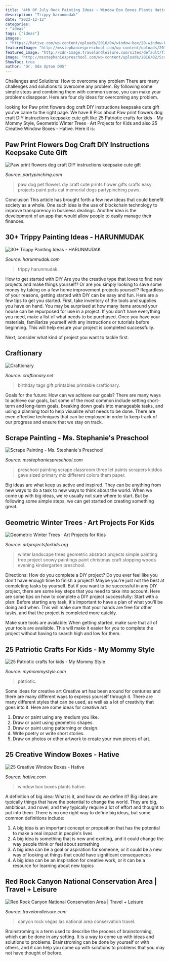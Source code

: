 ```yaml
---
title: "4th Of July Rock Painting Ideas ~ Window Box Boxes Plants Hative"
description: "Trippy harunmudak"
date: "2022-12-12"
categories:
- "ideas"
tags: ["ideas"]
images:
- "https://hative.com/wp-content/uploads/2016/04/window-box/20-window-box-ideas.jpg"
featuredImage: "http://msstephaniespreschool.com/wp-content/uploads/2016/02/Scrape-Painting-Art-in-the-Preschool-Classroom--1024x721.jpg"
featured_image: "http://cdn-image.travelandleisure.com/sites/default/files/styles/1600x1000/public/red-rock-canyon-las-vegas-lv0116.jpg?itok=JMNJTln0"
image: "http://msstephaniespreschool.com/wp-content/uploads/2016/02/Scrape-Painting-Art-in-the-Preschool-Classroom--1024x721.jpg"
ShowToc: true
author: "Dr. Oda Upton DDS"
---
```



Challenges and Solutions: How to overcome any problem
There are many challenges and solutions to overcome any problem. By following some simple steps and combining them with common sense, you can make your problems disappear. Here are four diy ideas for overcoming any problem.

	

		
looking for Paw print flowers dog craft DIY instructions keepsake cute gift you've came to the right page. We have 8 Pics about Paw print flowers dog craft DIY instructions keepsake cute gift like 25 Patriotic crafts for kids - My Mommy Style, Geometric Winter Trees · Art Projects for Kids and also 25 Creative Window Boxes - Hative. Here it is:
		
    
## Paw Print Flowers Dog Craft DIY Instructions Keepsake Cute Gift

<img loading=lazy src="https://partypinching.com/wp-content/uploads/2016/12/paw_print_flowers.png" onerror="this.onerror=null;this.src='https://tse3.mm.bing.net/th?id=OIP.4G3GT93AqMtfh6p3Aoz-CAHaJB&amp;pid=15.1';" alt="Paw print flowers dog craft DIY instructions keepsake cute gift">

_Source: partypinching.com_

>paw dog pet flowers diy craft cute prints flower gifts crafts easy projects paint pets cat memorial dogs partypinching paws. 

	

Conclusion
This article has brought forth a few new ideas that could benefit society as a whole. One such idea is the use of blockchain technology to improve transparency in business dealings. Another idea is the development of an app that would allow people to easily manage their finances.

    
## 30+ Trippy Painting Ideas - HARUNMUDAK

<img loading=lazy src="https://www.harunmudak.com/wp-content/uploads/2020/07/trippy-painting-14-765x1024.jpg" onerror="this.onerror=null;this.src='https://tse2.mm.bing.net/th?id=OIP.sLXAGUU-5yG6COZAEYO7WAHaJ6&amp;pid=15.1';" alt="30+ Trippy Painting Ideas - HARUNMUDAK">

_Source: harunmudak.com_

>trippy harunmudak. 

	

How to get started with DIY
Are you the creative type that loves to find new projects and make things yourself? Or are you simply looking to save some money by taking on a few home improvement projects yourself? Regardless of your reasons, getting started with DIY can be easy and fun. Here are a few tips to get you started.
First, take inventory of the tools and supplies you have on hand. You may be surprised at how many items around your house can be repurposed for use in a project. If you don’t have everything you need, make a list of what needs to be purchased. Once you have your materials, familiarize yourself with any instructions or tutorials before beginning. This will help ensure your project is completed successfully.

Next, consider what kind of project you want to tackle first.

    
## Craftionary

<img loading=lazy src="https://www.craftionary.net/wp-content/uploads/2016/08/birthday-gift-tags-printable.png" onerror="this.onerror=null;this.src='https://tse3.mm.bing.net/th?id=OIP.Sgsi8ZpQfoXroRK3uAzlRQHaPo&amp;pid=15.1';" alt="Craftionary">

_Source: craftionary.net_

>birthday tags gift printables printable craftionary. 

	

Goals for the future: How can we achieve our goals?
There are many ways to achieve our goals, but some of the most common include setting short-term and long-term goals, breaking down goals into manageable tasks, and using a planning tool to help visualize what needs to be done. There are even effective techniques that can be employed in order to keep track of our progress and ensure that we stay on track.

    
## Scrape Painting - Ms. Stephanie&#039;s Preschool

<img loading=lazy src="http://msstephaniespreschool.com/wp-content/uploads/2016/02/Scrape-Painting-Art-in-the-Preschool-Classroom--1024x721.jpg" onerror="this.onerror=null;this.src='https://tse2.mm.bing.net/th?id=OIP.DPyqCUkqZ3ZXGP60tuSHQAHaFN&amp;pid=15.1';" alt="Scrape Painting - Ms. Stephanie&#039;s Preschool">

_Source: msstephaniespreschool.com_

>preschool painting scrape classroom three let paints scrapers kiddos gave sized primary mix different colors them paper. 

	

Big ideas are what keep us active and inspired. They can be anything from new ways to do a task to new ways to think about the world. When we come up with big ideas, we're usually not sure where to start. But by following some simple steps, we can get started on creating something great.

    
## Geometric Winter Trees · Art Projects For Kids

<img loading=lazy src="https://artprojectsforkids.org/wp-content/uploads/2012/07/Geometric-Landscape-1024x779.jpg" onerror="this.onerror=null;this.src='https://tse4.mm.bing.net/th?id=OIP.bGo3hqGoJ2CtzcCifpVqCgHaFo&amp;pid=15.1';" alt="Geometric Winter Trees · Art Projects for Kids">

_Source: artprojectsforkids.org_

>winter landscape trees geometric abstract projects simple painting tree project snowy paintings paint christmas craft stopping woods evening kindergarten preschool. 

	

Directions: How do you complete a DIY project?
Do you ever feel like you don't have enough time to finish a project? Maybe you're just not the best at completing tasks by yourself. But if you want to be successful in any DIY project, there are some key steps that you need to take into account. Here are some tips on how to complete a DIY project successfully:
Start with a plan: Before starting any task, it's important to have a plan of what you'll be doing and when. This will make sure that your hands are free for other tasks, and that the project is completed more quickly.

Make sure tools are available: When getting started, make sure that all of your tools are available. This will make it easier for you to complete the project without having to search high and low for them.

    
## 25 Patriotic Crafts For Kids - My Mommy Style

<img loading=lazy src="https://www.mymommystyle.com/wp-content/uploads/2016/05/17-16853-post/patriotic-hand-print-craft.jpg" onerror="this.onerror=null;this.src='https://tse2.mm.bing.net/th?id=OIP.xjfFg5wwhG-ZAyIxzlT9VgHaKk&amp;pid=15.1';" alt="25 Patriotic crafts for kids - My Mommy Style">

_Source: mymommystyle.com_

>patriotic. 

	

Some ideas for creative art
Creative art has been around for centuries and there are many different ways to express yourself through it. There are many different styles that can be used, as well as a lot of creativity that goes into it. Here are some ideas for creative art:
1) Draw or paint using any medium you like.
2) Draw or paint using geometric shapes.
3) Draw or paint using patterning or design.
4) Write poetry or write short stories.
5) Draw on photos or other artwork to create your own pieces of art.

    
## 25 Creative Window Boxes - Hative

<img loading=lazy src="https://hative.com/wp-content/uploads/2016/04/window-box/20-window-box-ideas.jpg" onerror="this.onerror=null;this.src='https://tse2.mm.bing.net/th?id=OIP.HxNLMjiSviqIMhLcVJJ0qAHaK0&amp;pid=15.1';" alt="25 Creative Window Boxes - Hative">

_Source: hative.com_

>window box boxes plants hative. 

	

A definition of big idea: What is it, and how do we define it?
Big ideas are typically things that have the potential to change the world. They are big, ambitious, and novel, and they typically require a lot of effort and thought to put into them. There is no one right way to define big ideas, but some common definitions include: 
1. A big idea is an important concept or proposition that has the potential to make a real impact in people's lives
2. A big idea is something that is new and exciting, and it could change the way people think or feel about something
3. A big idea can be a goal or aspiration for someone, or it could be a new way of looking at things that could have significant consequences
4. A big idea can be an inspiration for creative work, or it can be a resource for learning about new topics

    
## Red Rock Canyon National Conservation Area | Travel + Leisure

<img loading=lazy src="http://cdn-image.travelandleisure.com/sites/default/files/styles/1600x1000/public/red-rock-canyon-las-vegas-lv0116.jpg?itok=JMNJTln0" onerror="this.onerror=null;this.src='https://tse2.mm.bing.net/th?id=OIP.Gg0uPwB-kYRp8SIx-o6EZAHaEo&amp;pid=15.1';" alt="Red Rock Canyon National Conservation Area | Travel + Leisure">

_Source: travelandleisure.com_

>canyon rock vegas las national area conservation travel. 

	

Brainstroming is a term used to describe the process of brainstorming, which can be done in any setting. It is a way to come up with ideas and solutions to problems. Brainstroming can be done by yourself or with others, and it can help you come up with solutions to problems that you may not have thought of before.

